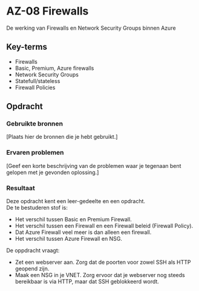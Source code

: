 # AZ-08 Firewalls
De werking van Firewalls en Network Security Groups binnen Azure

## Key-terms
- Firewalls
- Basic, Premium, Azure firewalls
- Network Security Groups
- Statefull/stateless
- Firewall Policies

## Opdracht
### Gebruikte bronnen
[Plaats hier de bronnen die je hebt gebruikt.]

### Ervaren problemen
[Geef een korte beschrijving van de problemen waar je tegenaan bent gelopen met je gevonden oplossing.]

### Resultaat
Deze opdracht kent een leer-gedeelte en een opdracht.  
De te bestuderen stof is:
- Het verschil tussen Basic en Premium Firewall.
- Het verschil tussen een Firewall en een Firewall beleid (Firewall Policy).
- Dat Azure Firewall veel meer is dan alleen een firewall.
- Het verschil tussen Azure Firewall en NSG.

De oppdracht vraagt:
- Zet een webserver aan. Zorg dat de poorten voor zowel SSH als HTTP geopend zijn.
- Maak een NSG in je VNET. Zorg ervoor dat je webserver nog steeds bereikbaar is via HTTP, maar dat SSH geblokkeerd wordt.


